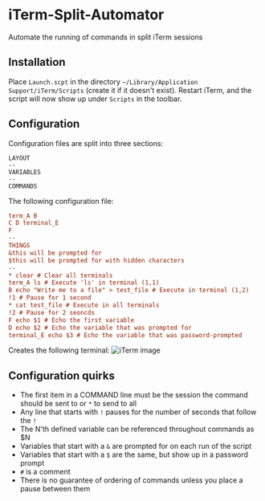 # iTerm-Split-Automator
Automate the running of commands in split iTerm sessions

## Installation
Place `Launch.scpt` in the directory `~/Library/Application Support/iTerm/Scripts` (create it if it doesn't exist).
Restart iTerm, and the script will now show up under `Scripts` in the toolbar.

## Configuration
Configuration files are split into three sections:
```
LAYOUT
--
VARIABLES
--
COMMANDS
```

The following configuration file:
```cfg
term_A B
C D terminal_E
F
--
THINGS
&this will be prompted for
$this will be prompted for with hidden characters
--
* clear # Clear all terminals
term_A ls # Execute 'ls' in terminal (1,1)
B echo "Write me to a file" > test_file # Execute in terminal (1,2)
!1 # Pause for 1 second
* cat test_file # Execute in all terminals
!2 # Pause for 2 seoncds
F echo $1 # Echo the first variable
D echo $2 # Echo the variable that was prompted for
terminal_E echo $3 # Echo the variable that was password-prompted
```

Creates the following terminal:
![iTerm image](https://user-images.githubusercontent.com/3009842/32004573-162f81f8-b970-11e7-981a-b22883a3db95.png "Image of split iTerm window")

## Configuration quirks
* The first item in a COMMAND line must be the session the command should be sent to or `*` to send to all
* Any line that starts with `!` pauses for the number of seconds that follow the `!`
* The N'th defined variable can be referenced throughout commands as $N
* Variables that start with a `&` are prompted for on each run of the script
* Variables that start with a `$` are the same, but show up in a password prompt
* `#` is a comment
* There is no guarantee of ordering of commands unless you place a pause between them
